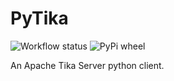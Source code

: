 # PyTika

![Workflow status](https://github.com/agriplace/pytika/actions/workflows/main.yml/badge.svg)
![PyPi wheel](https://img.shields.io/pypi/wheel/pytika)

An Apache Tika Server python client.
